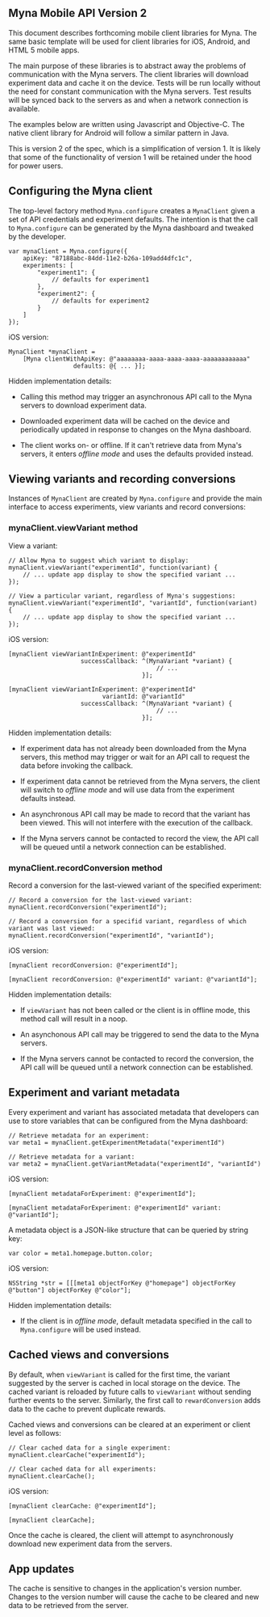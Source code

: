 ## Myna Mobile API Version 2

This document describes forthcoming mobile client libraries for Myna. The same basic template will be used for client libraries for iOS, Android, and HTML 5 mobile apps.

The main purpose of these libraries is to abstract away the problems of communication with the Myna servers. The client libraries will download experiment data and cache it on the device. Tests will be run locally without the need for constant communication with the Myna servers. Test results will be synced back to the servers as and when a network connection is available.

The examples below are written using Javascript and Objective-C. The native client library for Android will follow a similar pattern in Java.

This is version 2 of the spec, which is a simplification of version 1. It is likely that some of the functionality of version 1 will be retained under the hood for power users.

## Configuring the Myna client

The top-level factory method `Myna.configure` creates a `MynaClient` given a set of API credentials and experiment defaults. The intention is that the call to `Myna.configure` can be generated by the Myna dashboard and tweaked by the developer.

    var mynaClient = Myna.configure({
        apiKey: "87188abc-84dd-11e2-b26a-109add4dfc1c",
        experiments: [
            "experiment1": {
                // defaults for experiment1
            },
            "experiment2": {
                // defaults for experiment2
            }
        ]
    });

iOS version:

    MynaClient *mynaClient =
        [Myna clientWithApiKey: @"aaaaaaaa-aaaa-aaaa-aaaa-aaaaaaaaaaaa"
                      defaults: @{ ... }];

Hidden implementation details:

 - Calling this method may trigger an asynchronous API call to the Myna servers to download experiment data.

 - Downloaded experiment data will be cached on the device and periodically updated in response to changes on the Myna dashboard.

 - The client works on- or offline. If it can't retrieve data from Myna's servers, it enters *offline mode* and uses the defaults provided instead.

## Viewing variants and recording conversions

Instances of `MynaClient` are created by `Myna.configure` and provide the main interface to access experiments, view variants and record conversions:

### mynaClient.viewVariant method

View a variant:

    // Allow Myna to suggest which variant to display:
    mynaClient.viewVariant("experimentId", function(variant) {
        // ... update app display to show the specified variant ...
    });

    // View a particular variant, regardless of Myna's suggestions:
    mynaClient.viewVariant("experimentId", "variantId", function(variant) {
        // ... update app display to show the specified variant ...
    });

iOS version:

    [mynaClient viewVariantInExperiment: @"experimentId"
                        successCallback: ^(MynaVariant *variant) {
                                             // ...
                                         }];

    [mynaClient viewVariantInExperiment: @"experimentId"
                              variantId: @"variantId"
                        successCallback: ^(MynaVariant *variant) {
                                             // ...
                                         }];

Hidden implementation details:

 - If experiment data has not already been downloaded from the Myna servers, this method may trigger or wait for an API call to request the data before invoking the callback.

 - If experiment data cannot be retrieved from the Myna servers, the client will switch to *offline mode* and will use data from the experiment defaults instead.

 - An asynchronous API call may be made to record that the variant has been viewed. This will not interfere with the execution of the callback.

 - If the Myna servers cannot be contacted to record the view, the API call will be queued until a network connection can be established.

### mynaClient.recordConversion method

Record a conversion for the last-viewed variant of the specified experiment:

    // Record a conversion for the last-viewed variant:
    mynaClient.recordConversion("experimentId");

    // Record a conversion for a specifid variant, regardless of which variant was last viewed:
    mynaClient.recordConversion("experimentId", "variantId");

iOS version:

    [mynaClient recordConversion: @"experimentId"];

    [mynaClient recordConversion: @"experimentId" variant: @"variantId"];

Hidden implementation details:

 - If `viewVariant` has not been called or the client is in offline mode, this method call will result in a noop.

 - An asynchonous API call may be triggered to send the data to the Myna servers.

 - If the Myna servers cannot be contacted to record the conversion, the API call will be queued until a network connection can be established.

## Experiment and variant metadata

Every experiment and variant has associated metadata that developers can use to store variables that can be configured from the Myna dashboard:

    // Retrieve metadata for an experiment:
    var meta1 = mynaClient.getExperimentMetadata("experimentId")

    // Retrieve metadata for a variant:
    var meta2 = mynaClient.getVariantMetadata("experimentId", "variantId")

iOS version:

    [mynaClient metadataForExperiment: @"experimentId"];

    [mynaClient metadataForExperiment: @"experimentId" variant: @"variantId"];

A metadata object is a JSON-like structure that can be queried by string key:

    var color = meta1.homepage.button.color;

iOS version:

    NSString *str = [[[meta1 objectForKey @"homepage"] objectForKey @"button"] objectForKey @"color"];

Hidden implementation details:

 - If the client is in *offline mode*, default metadata specified in the call to `Myna.configure` will be used instead.

## Cached views and conversions

By default, when `viewVariant` is called for the first time, the variant suggested by the server is cached in local storage on the device. The cached variant is reloaded by future calls to `viewVariant` without sending further events to the server. Similarly, the first call to `rewardConversion` adds data to the cache to prevent duplicate rewards.

Cached views and conversions can be cleared at an experiment or client level as follows:

    // Clear cached data for a single experiment:
    mynaClient.clearCache("experimentId");

    // Clear cached data for all experiments:
    mynaClient.clearCache();

iOS version:

    [mynaClient clearCache: @"experimentId"];

    [mynaClient clearCache];

Once the cache is cleared, the client will attempt to asynchronously download new experiment data from the servers.

## App updates

The cache is sensitive to changes in the application's version number. Changes to the version number will cause the cache to be cleared and new data to be retrieved from the server.
